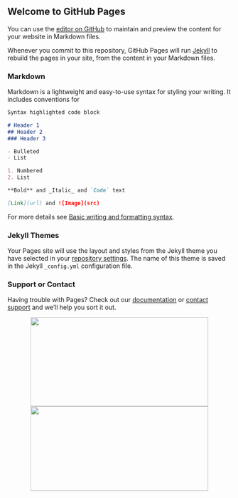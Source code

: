 ## Welcome to GitHub Pages

You can use the [editor on GitHub](https://github.com/olivenbarcelon/olivenbarcelon.github.io/edit/master/README.md) to maintain and preview the content for your website in Markdown files.

Whenever you commit to this repository, GitHub Pages will run [Jekyll](https://jekyllrb.com/) to rebuild the pages in your site, from the content in your Markdown files.

### Markdown

Markdown is a lightweight and easy-to-use syntax for styling your writing. It includes conventions for

```markdown
Syntax highlighted code block

# Header 1
## Header 2
### Header 3

- Bulleted
- List

1. Numbered
2. List

**Bold** and _Italic_ and `Code` text

[Link](url) and ![Image](src)
```

For more details see [Basic writing and formatting syntax](https://docs.github.com/en/github/writing-on-github/getting-started-with-writing-and-formatting-on-github/basic-writing-and-formatting-syntax).

### Jekyll Themes

Your Pages site will use the layout and styles from the Jekyll theme you have selected in your [repository settings](https://github.com/olivenbarcelon/olivenbarcelon.github.io/settings/pages). The name of this theme is saved in the Jekyll `_config.yml` configuration file.

### Support or Contact

Having trouble with Pages? Check out our [documentation](https://docs.github.com/categories/github-pages-basics/) or [contact support](https://support.github.com/contact) and we’ll help you sort it out.

<p align="center">
  <img align="center" width="400" height="200" src="https://github-readme-stats.vercel.app/api?username=olivenbarcelon&theme=vue-dark&show_icons=true&hide_border=true&count_private=true" />
  <img align="center" width="400" height="190" src="https://github-readme-streak-stats.herokuapp.com/?user=olivenbarcelon&theme=vue-dark&hide_border=true" />
</p>
